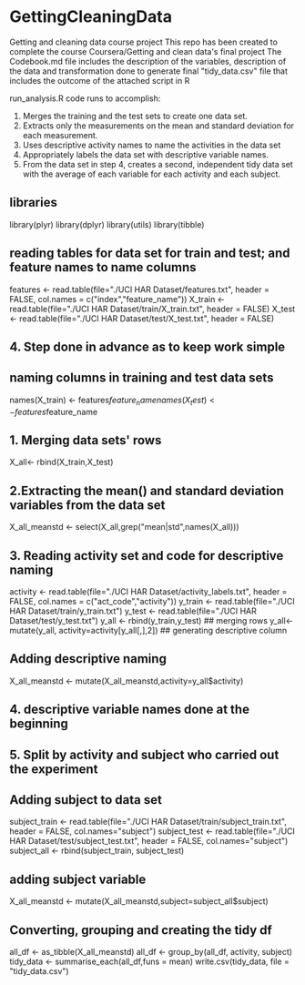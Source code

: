 # GettingCleaningData
Getting and cleaning data course project 
This repo has been created to complete the course Coursera/Getting and clean data's final project
The Codebook.md file includes the description of the variables, description of the data and transformation done 
to generate final "tidy_data.csv" file that includes the outcome of the attached script in R

run_analysis.R code runs to accomplish:
1. Merges the training and the test sets to create one data set.
2. Extracts only the measurements on the mean and standard deviation for each measurement.
3. Uses descriptive activity names to name the activities in the data set
4. Appropriately labels the data set with descriptive variable names.
5. From the data set in step 4, creates a second, independent tidy data set with 
the average of each variable for each activity and each subject.

## libraries

library(plyr)
library(dplyr)
library(utils)
library(tibble)

## reading tables for data set for train and test; and feature names to name columns
features <- read.table(file="./UCI HAR Dataset/features.txt", header = FALSE, col.names = c("index","feature_name"))
X_train <- read.table(file="./UCI HAR Dataset/train/X_train.txt", header = FALSE)
X_test <- read.table(file="./UCI HAR Dataset/test/X_test.txt", header = FALSE)

## 4. Step done in advance as to keep work simple
## naming columns in training and test data sets
names(X_train) <- features$feature_name
names(X_test) <- features$feature_name

## 1. Merging data sets' rows
X_all<- rbind(X_train,X_test)

## 2.Extracting the mean() and standard deviation variables from the data set
X_all_meanstd <- select(X_all,grep("mean|std",names(X_all)))

## 3. Reading activity set and code for descriptive naming
activity <- read.table(file="./UCI HAR Dataset/activity_labels.txt", header = FALSE, col.names = c("act_code","activity"))
y_train <- read.table(file="./UCI HAR Dataset/train/y_train.txt")
y_test <- read.table(file="./UCI HAR Dataset/test/y_test.txt")
y_all <- rbind(y_train,y_test) ## merging rows
y_all<- mutate(y_all, activity=activity[y_all[,],2]) ## generating descriptive column

## Adding descriptive naming 
X_all_meanstd <- mutate(X_all_meanstd,activity=y_all$activity)

## 4. descriptive variable names  done at the beginning

## 5. Split by activity and subject who carried out the experiment
## Adding subject to data set
subject_train <- read.table(file="./UCI HAR Dataset/train/subject_train.txt", header = FALSE, col.names="subject")
subject_test <- read.table(file="./UCI HAR Dataset/test/subject_test.txt", header = FALSE, col.names="subject")
subject_all <- rbind(subject_train, subject_test)
## adding subject variable
X_all_meanstd <- mutate(X_all_meanstd,subject=subject_all$subject)

## Converting, grouping and creating the tidy df
all_df <- as_tibble(X_all_meanstd)
all_df <- group_by(all_df, activity, subject)
tidy_data <- summarise_each(all_df,funs = mean)
write.csv(tidy_data, file = "tidy_data.csv")

